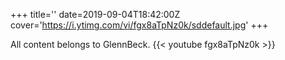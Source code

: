 +++
title=''
date=2019-09-04T18:42:00Z
cover='https://i.ytimg.com/vi/fgx8aTpNz0k/sddefault.jpg'
+++

All content belongs to GlennBeck.
{{< youtube fgx8aTpNz0k >}}
